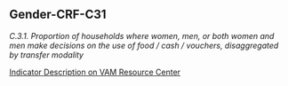 ## Gender-CRF-C31

*C.3.1. Proportion of households where women, men, or both women and men make decisions on the use of food / cash / 
vouchers, disaggregated by transfer modality*

[Indicator Description on VAM Resource Center](https://www.tutorialsandyou.com/markdown/ 'Learn Markdown')
